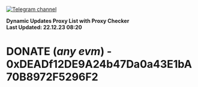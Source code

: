 [![Telegram channel](https://img.shields.io/endpoint?url=https://runkit.io/damiankrawczyk/telegram-badge/branches/master?url=https://t.me/n4z4v0d)](https://t.me/n4z4v0d) 

**Dynamic Updates Proxy List with Proxy Checker**  
**Last Updated: 22.12.23 08:20**

# DONATE (_any evm_) - 0xDEADf12DE9A24b47Da0a43E1bA70B8972F5296F2
